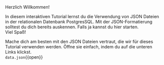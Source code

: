 Herzlich Willkommen!

In diesem interaktiven Tutorial lernst du die Verwendung von JSON Dateien in der relationalen Datenbank PostgresSQL.
Mit der JSON-Formatierung solltest du dich bereits auskennen. Falls ja kannst du hier starten.  
Viel Spaß!

Mache dich am besten mit den JSON Dateien vertraut, die wir für dieses Tutorial verwenden werden.
Öffne sie einfach, indem du auf die unteren Links klickst.  
`data.json`{{open}}
